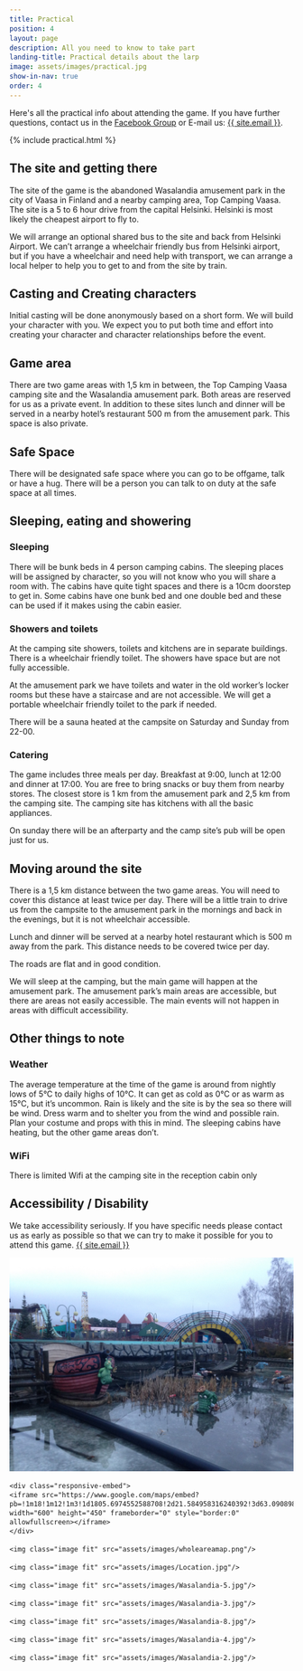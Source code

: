 ```yaml
---
title: Practical
position: 4
layout: page
description: All you need to know to take part
landing-title: Practical details about the larp
image: assets/images/practical.jpg
show-in-nav: true
order: 4
---
```


<div class="row">
<div class="7u 12u$(small)" markdown="1">

<p class="lead">Here's all the practical info about attending the game. If you have further questions, contact us in the <a href="{{ site.facebook_url }}" target="blank">Facebook Group</a> or E-mail us: <a href="mailto:{{ site.email }}">{{ site.email }}</a>.
</p>

{% include practical.html %}


## The site and getting there

The site of the game is the abandoned Wasalandia amusement park in the city of Vaasa in Finland and a nearby camping area, Top Camping Vaasa. The site is a 5 to 6 hour drive from the capital Helsinki. Helsinki is most likely the cheapest airport to fly to.

We will arrange an optional shared bus to the site and back from Helsinki Airport. We can’t arrange a wheelchair friendly bus from Helsinki airport, but if you have a wheelchair and need help with transport, we can arrange a local helper to help you to get to and from the site by train.



## Casting and Creating characters

Initial casting will be done anonymously based on a short form. We will build your character with you. We expect you to put both time and effort into creating your character and character relationships before the event.

## Game area

There are two game areas with 1,5 km in between, the Top Camping Vaasa camping site and the Wasalandia amusement park. Both areas are reserved for us as a private event. In addition to these sites lunch and dinner will be served in a nearby hotel’s restaurant 500 m from the amusement park. This space is also private.

## Safe Space

There will be designated safe space where you can go to be offgame, talk or have a hug. There will be a person you can talk to on duty at the safe space at all times.

## Sleeping, eating and showering

### Sleeping
There will be bunk beds in 4 person camping cabins. The sleeping places will be assigned by character, so you will not know who you will share a room with. The cabins have quite tight spaces and there is a 10cm doorstep to get in. Some cabins have one bunk bed and one double bed and these can be used if it makes using the cabin easier.

### Showers and toilets
At the camping site showers, toilets and kitchens are in separate buildings. There is a wheelchair friendly toilet. The showers have space but are not fully accessible.

At the amusement park we have toilets and water in the old worker’s locker rooms but these have a staircase and are not accessible. We will get a portable wheelchair friendly toilet to the park if needed.

There will be a sauna heated at the campsite on Saturday and Sunday from 22-00.

### Catering
The game includes three meals per day. Breakfast at 9:00, lunch at 12:00 and dinner at 17:00. You are free to bring snacks or buy them from nearby stores. The closest store is 1 km from the amusement park and 2,5 km from the camping site. The camping site has kitchens with all the basic appliances.

On sunday there will be an afterparty and the camp site’s pub will be open just for us.

## Moving around the site

There is a 1,5 km distance between the two game areas. You will need to cover this distance at least twice per day. There will be a little train to drive us from the campsite to the amusement park in the mornings and back in the evenings, but it is not wheelchair accessible.

Lunch and dinner will be served at a nearby hotel restaurant which is 500 m away from the park. This distance needs to be covered twice per day.

The roads are flat and in good condition.

We will sleep at the camping, but the main game will happen at the amusement park. The amusement park’s main areas are accessible, but there are areas not easily accessible. The main events will not happen in areas with difficult accessibility.

## Other things to note

### Weather

The average temperature at the time of the game is around from nightly lows of 5°C to daily highs of 10°C. It can get as cold as 0°C or as warm as 15°C, but it’s uncommon. Rain is likely and the site is by the sea so there will be wind. Dress warm and to shelter you from the wind and possible rain. Plan your costume and props with this in mind. The sleeping cabins have heating, but the other game areas don’t.

### WiFi

There is limited Wifi at the camping site in the reception cabin only

## Accessibility / Disability

We take accessibility seriously.  If you have specific needs please contact us as early as possible so that we can try to make it possible for you to attend this game.
<a href="mailto:{{ site.email }}">{{ site.email }}</a>

</div>
<div class="5u 12u$(small)">
    <img src="assets/images/Location2.jpg" class="image fit" alt="Picture of location"/>

    <div class="responsive-embed">
    <iframe src="https://www.google.com/maps/embed?pb=!1m18!1m12!1m3!1d1805.6974552588708!2d21.584958316240392!3d63.09089888312916!2m3!1f0!2f0!3f0!3m2!1i1024!2i768!4f13.1!3m3!1m2!1s0x467d6063c94320c1%3A0xc299018ef6db9a99!2sWasalandia!5e0!3m2!1ssv!2sse!4v1485296734724" width="600" height="450" frameborder="0" style="border:0" allowfullscreen></iframe>
    </div>

    <img class="image fit" src="assets/images/wholeareamap.png"/>

    <img class="image fit" src="assets/images/Location.jpg"/>

    <img class="image fit" src="assets/images/Wasalandia-5.jpg"/>

    <img class="image fit" src="assets/images/Wasalandia-3.jpg"/>

    <img class="image fit" src="assets/images/Wasalandia-8.jpg"/>

    <img class="image fit" src="assets/images/Wasalandia-4.jpg"/>

    <img class="image fit" src="assets/images/Wasalandia-2.jpg"/>




</div>
</div>

